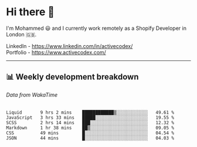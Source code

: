 # Hi there 👋

I'm Mohammed 😃 and I currently work remotely as a Shopify Developer in London 🇬🇧.

LinkedIn - https://www.linkedin.com/in/activecodex/
<br/>
Portfolio - https://www.activecodex.com/

---

## 📊 Weekly development breakdown
###### Data from WakaTime

<!--START_SECTION:waka-->

```text
Liquid       9 hrs 2 mins    ████████████▒░░░░░░░░░░░░   49.61 %
JavaScript   3 hrs 33 mins   █████░░░░░░░░░░░░░░░░░░░░   19.55 %
SCSS         2 hrs 14 mins   ███░░░░░░░░░░░░░░░░░░░░░░   12.32 %
Markdown     1 hr 38 mins    ██▒░░░░░░░░░░░░░░░░░░░░░░   09.05 %
CSS          49 mins         █░░░░░░░░░░░░░░░░░░░░░░░░   04.54 %
JSON         44 mins         █░░░░░░░░░░░░░░░░░░░░░░░░   04.03 %
```

<!--END_SECTION:waka-->
